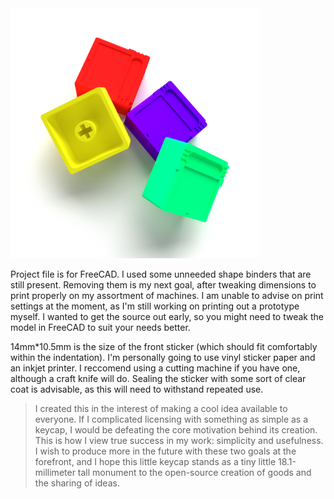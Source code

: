 <img src="./keycap.PNG" width="400" height="400" />

Project file is for FreeCAD. I used some unneeded shape binders that are still present. Removing them is my next goal, after tweaking dimensions to print properly on my assortment of machines. I am unable to advise on print settings at the moment, as I'm still working on printing out a prototype myself. I wanted to get the source out early, so you might need to tweak the model in FreeCAD to suit your needs better.

14mm\*10.5mm is the size of the front sticker (which should fit comfortably within the indentation). I'm personally going to use vinyl sticker paper and an inkjet printer. I reccomend using a cutting machine if you have one, although a craft knife will do. Sealing the sticker with some sort of clear coat is advisable, as this will need to withstand repeated use.

> I created this in the interest of making a cool idea available to everyone. If I complicated licensing with something as simple as a keycap, I would be defeating the core motivation behind its creation. This is how I view true success in my work: simplicity and usefulness. I wish to produce more in the future with these two goals at the forefront, and I hope this little keycap stands as a tiny little 18.1-millimeter tall monument to the open-source creation of goods and the sharing of ideas.
